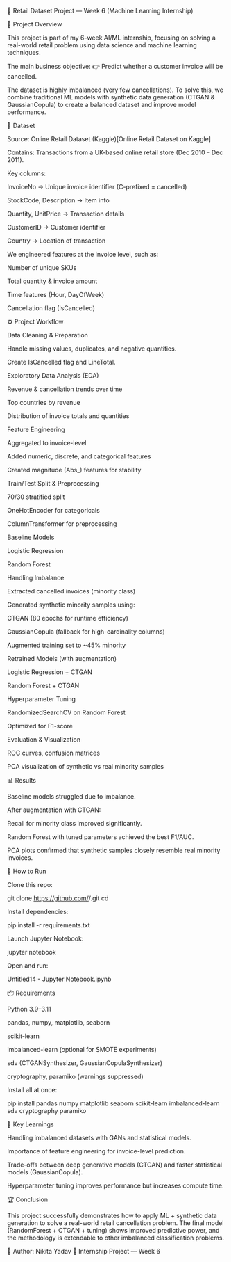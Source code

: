 🛒 Retail Dataset Project — Week 6 (Machine Learning Internship)

📌 Project Overview

This project is part of my 6-week AI/ML internship, focusing on solving a real-world retail problem using data science and machine learning techniques.

The main business objective:
👉 Predict whether a customer invoice will be cancelled.

The dataset is highly imbalanced (very few cancellations). To solve this, we combine traditional ML models with synthetic data generation (CTGAN & GaussianCopula) to create a balanced dataset and improve model performance.

📂 Dataset

Source: Online Retail Dataset (Kaggle)[Online Retail Dataset on Kaggle]

Contains: Transactions from a UK-based online retail store (Dec 2010 – Dec 2011).

Key columns:

InvoiceNo → Unique invoice identifier (C-prefixed = cancelled)

StockCode, Description → Item info

Quantity, UnitPrice → Transaction details

CustomerID → Customer identifier

Country → Location of transaction

We engineered features at the invoice level, such as:

Number of unique SKUs

Total quantity & invoice amount

Time features (Hour, DayOfWeek)

Cancellation flag (IsCancelled)

⚙️ Project Workflow

Data Cleaning & Preparation

Handle missing values, duplicates, and negative quantities.

Create IsCancelled flag and LineTotal.

Exploratory Data Analysis (EDA)

Revenue & cancellation trends over time

Top countries by revenue

Distribution of invoice totals and quantities

Feature Engineering

Aggregated to invoice-level

Added numeric, discrete, and categorical features

Created magnitude (Abs_) features for stability

Train/Test Split & Preprocessing

70/30 stratified split

OneHotEncoder for categoricals

ColumnTransformer for preprocessing

Baseline Models

Logistic Regression

Random Forest

Handling Imbalance

Extracted cancelled invoices (minority class)

Generated synthetic minority samples using:

CTGAN (80 epochs for runtime efficiency)

GaussianCopula (fallback for high-cardinality columns)

Augmented training set to ~45% minority

Retrained Models (with augmentation)

Logistic Regression + CTGAN

Random Forest + CTGAN

Hyperparameter Tuning

RandomizedSearchCV on Random Forest

Optimized for F1-score

Evaluation & Visualization

ROC curves, confusion matrices

PCA visualization of synthetic vs real minority samples

📊 Results

Baseline models struggled due to imbalance.

After augmentation with CTGAN:

Recall for minority class improved significantly.

Random Forest with tuned parameters achieved the best F1/AUC.

PCA plots confirmed that synthetic samples closely resemble real minority invoices.

🚀 How to Run

Clone this repo:

git clone https://github.com/<your-username>/<your-repo>.git
cd <your-repo>


Install dependencies:

pip install -r requirements.txt


Launch Jupyter Notebook:

jupyter notebook


Open and run:

Untitled14 - Jupyter Notebook.ipynb

📦 Requirements

Python 3.9–3.11

pandas, numpy, matplotlib, seaborn

scikit-learn

imbalanced-learn (optional for SMOTE experiments)

sdv (CTGANSynthesizer, GaussianCopulaSynthesizer)

cryptography, paramiko (warnings suppressed)

Install all at once:

pip install pandas numpy matplotlib seaborn scikit-learn imbalanced-learn sdv cryptography paramiko

📌 Key Learnings

Handling imbalanced datasets with GANs and statistical models.

Importance of feature engineering for invoice-level prediction.

Trade-offs between deep generative models (CTGAN) and faster statistical models (GaussianCopula).

Hyperparameter tuning improves performance but increases compute time.

🏆 Conclusion

This project successfully demonstrates how to apply ML + synthetic data generation to solve a real-world retail cancellation problem.
The final model (RandomForest + CTGAN + tuning) shows improved predictive power, and the methodology is extendable to other imbalanced classification problems.

📌 Author: Nikita Yadav
📌 Internship Project — Week 6
